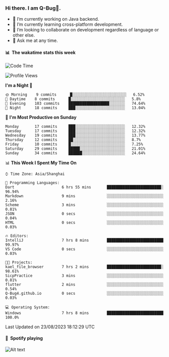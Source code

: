 ### Hi there. I am Q-Bug🐞.

- 🔭 I’m currently working on Java backend.
- 🌱 I’m currently learning cross-platform development.
- 👯 I’m looking to collaborate on development regardless of language or other else.
- 💬 Ask me at any time.

#### 📊 &nbsp;**The wakatime stats this week**  
<!--START_SECTION:waka-->
![Code Time](http://img.shields.io/badge/Code%20Time-77%20hrs%208%20mins-blue)

![Profile Views](http://img.shields.io/badge/Profile%20Views-0-blue)

**I'm a Night 🦉** 

```text
🌞 Morning    9 commits      █░░░░░░░░░░░░░░░░░░░░░░░░   6.52% 
🌆 Daytime    8 commits      █░░░░░░░░░░░░░░░░░░░░░░░░   5.8% 
🌃 Evening    103 commits    ██████████████████░░░░░░░   74.64% 
🌙 Night      18 commits     ███░░░░░░░░░░░░░░░░░░░░░░   13.04%

```
📅 **I'm Most Productive on Sunday** 

```text
Monday       17 commits     ███░░░░░░░░░░░░░░░░░░░░░░   12.32% 
Tuesday      17 commits     ███░░░░░░░░░░░░░░░░░░░░░░   12.32% 
Wednesday    19 commits     ███░░░░░░░░░░░░░░░░░░░░░░   13.77% 
Thursday     12 commits     ██░░░░░░░░░░░░░░░░░░░░░░░   8.7% 
Friday       10 commits     █░░░░░░░░░░░░░░░░░░░░░░░░   7.25% 
Saturday     29 commits     █████░░░░░░░░░░░░░░░░░░░░   21.01% 
Sunday       34 commits     ██████░░░░░░░░░░░░░░░░░░░   24.64%

```


📊 **This Week I Spent My Time On** 

```text
⌚︎ Time Zone: Asia/Shanghai

💬 Programming Languages: 
Dart                     6 hrs 55 mins       ████████████████████████░   96.94% 
Markdown                 9 mins              ░░░░░░░░░░░░░░░░░░░░░░░░░   2.16% 
Scheme                   3 mins              ░░░░░░░░░░░░░░░░░░░░░░░░░   0.81% 
JSON                     0 secs              ░░░░░░░░░░░░░░░░░░░░░░░░░   0.04% 
HTML                     0 secs              ░░░░░░░░░░░░░░░░░░░░░░░░░   0.03%

🔥 Editors: 
IntelliJ                 7 hrs 8 mins        █████████████████████████   99.97% 
VS Code                  0 secs              ░░░░░░░░░░░░░░░░░░░░░░░░░   0.03%

🐱‍💻 Projects: 
kael_file_browser        7 hrs 2 mins        ████████████████████████░   98.61% 
SicpPractice             3 mins              ░░░░░░░░░░░░░░░░░░░░░░░░░   0.81% 
flutter                  2 mins              ░░░░░░░░░░░░░░░░░░░░░░░░░   0.54% 
Q-Bug4.github.io         0 secs              ░░░░░░░░░░░░░░░░░░░░░░░░░   0.03%

💻 Operating System: 
Windows                  7 hrs 8 mins        █████████████████████████   100.0%

```


 Last Updated on 23/08/2023 18:12:29 UTC
<!--END_SECTION:waka-->

#### 🎵 &nbsp;**Spotify playing**  
![Alt text](https://spotify-recently-played-readme.vercel.app/api?user=e5y1o4x7kdt9kf2blu4wvmb4s&unique={true|1|on|yes})
